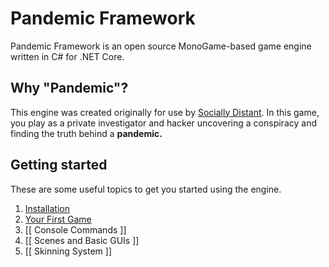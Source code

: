 # Pandemic Framework

Pandemic Framework is an open source MonoGame-based game engine written in C# for .NET Core.

## Why "Pandemic"?

This engine was created originally for use by [Socially Distant](https://github.com/alkalinethunder/socially-distant). In this game, you play as a private investigator and hacker uncovering a conspiracy and finding the truth behind a **pandemic.**

## Getting started

These are some useful topics to get you started using the engine.

1. [Installation](installation.md)
2. [Your First Game](your-first-game.md)
3. [[ Console Commands ]]
4. [[ Scenes and Basic GUIs ]]
5. [[ Skinning System ]]